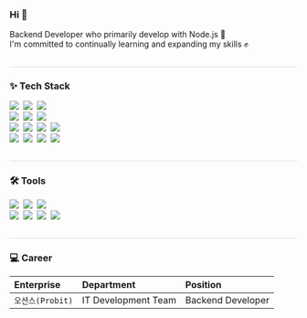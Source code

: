 
<!-- <h1 align="left"">Overview Hee </h1> -->
<div align= "left"> 
<!--     <h2 style="border-bottom: 1px solid #d8dee4; color: #282d33;"> </h2>   -->
<!--내용 부분-->
<h3> Hi 👋</h3>
Backend Developer who primarily develop with Node.js 👋<br>
I'm committed to continually learning and expanding my skills ✊
</div>
<h2 style="border-bottom: 1px solid #d8dee4; color: #282d33;"> </h2>
<h3 align="left">✨ Tech Stack </h3>
<div align="left">
    <img src="https://img.shields.io/badge/Node.js-339933?style=flat&logo=Node.js&logoColor=white" />&nbsp
    <img src="https://img.shields.io/badge/typescript-3178C6?style=flat&logo=typescript&logoColor=white" />&nbsp
    <img src="https://img.shields.io/badge/javascript-F7DF1E.svg?style=flat&logo=javascript&logoColor=20232a" />&nbsp
</div>

<div align="left"">
    <img src="https://img.shields.io/badge/Express-000000?style=flat&logo=Express&logoColor=white" />&nbsp
    <img src="https://img.shields.io/badge/NestJS-E0234E?style=flat&logo=NestJS&logoColor=white" />&nbsp
    <img src="https://img.shields.io/badge/Prisma-2D3748?style=flat&logo=Prisma&logoColor=white" />&nbsp
</div>

<div align="left"">
    <img src="https://img.shields.io/badge/PostgreSQL-4169E1?style=flat&logo=PostgreSQL&logoColor=white" />&nbsp
    <img src="https://img.shields.io/badge/MySQL-4479A1?style=flat&logo=MySQL&logoColor=white" />&nbsp
    <img src="https://img.shields.io/badge/MariaDB-003545?style=flat&logo=MariaDB&logoColor=white" />&nbsp
    <img src="https://img.shields.io/badge/Redis-DC382D?style=flat&logo=Redis&logoColor=white" />&nbsp
</div>

<div align="left"">
    <img src="https://img.shields.io/badge/Docker-2496ED?style=flat&logo=Docker&logoColor=white"/>&nbsp
    <img src="https://img.shields.io/badge/Amazon S3-569A31?style=flat&logo=Amazon S3&logoColor=white"/>&nbsp
    <img src="https://img.shields.io/badge/Amazon RDS-527FFF?style=flat&logo=Amazon RDS&logoColor=white"/>&nbsp
    <img src="https://img.shields.io/badge/Amazon EC2-FF9900?style=flat&logo=Amazon EC2&logoColor=white"/>&nbsp
</div>
<h2 style="border-bottom: 1px solid #d8dee4; color: #282d33;"> </h2>  
<h3 align="left"">🛠 Tools </h3>
<div align="left"">
    <img src="https://img.shields.io/badge/git-F05033.svg?style=flat&logo=git&logoColor=white" />&nbsp
    <img src="https://img.shields.io/badge/github-181717.svg?style=flat&logo=github&logoColor=white" />&nbsp
    <img src="https://img.shields.io/badge/VSCode-2C2C32.svg?style=flat&logo=visual-studio-code&logoColor=22ABF3" />&nbsp
</div>

<div align="left"">
    <img src="https://img.shields.io/badge/Jira-0052CC.svg?style=flat&logo=Jira&logoColor=white" />&nbsp
    <img src="https://img.shields.io/badge/slack-4A154B.svg?style=flat&logo=slack&logoColor=white" />&nbsp
    <img src="https://img.shields.io/badge/Notion-F3F3F3.svg?style=flat&logo=notion&logoColor=black" />&nbsp
    <img src="https://img.shields.io/badge/figma-F24E1E.svg?style=flat&logo=figma&logoColor=white" />&nbsp
</div>
<h2 style="border-bottom: 1px solid #d8dee4; color: #282d33;"> </h2>  
<h3 align="left"> 💻 Career </h3>
<div align="left"">
    
| Enterprise       |Department           |Position                  |
| :------------    |:--------------------|:---------------------------- |
| `오션스(Probit)`   |IT Development Team  |Backend Developer |

</div>

<!--
**rugaheedori/rugaheedori** is a ✨ _special_ ✨ repository because its `README.md` (this file) appears on your GitHub profile.

Here are some ideas to get you started:

- 🔭 I’m currently working on ...
- 🌱 I’m currently learning ...
- 👯 I’m looking to collaborate on ...
- 🤔 I’m looking for help with ...
- 💬 Ask me about ...
- 📫 How to reach me: ...
- 😄 Pronouns: ...
- ⚡ Fun fact: ...
-->
